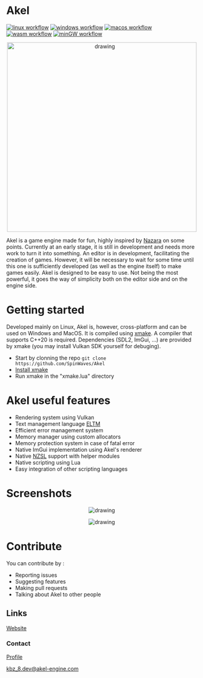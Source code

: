 # Akel

[![linux workflow](https://github.com/SpinWaves/Akel/actions/workflows/linux-build.yml/badge.svg)](https://github.com/SpinWaves/Akel/actions/workflows/linux-build.yml)
[![windows workflow](https://github.com/SpinWaves/Akel/actions/workflows/windows-build.yml/badge.svg)](https://github.com/SpinWaves/Akel/actions/workflows/windows-build.yml)
[![macos workflow](https://github.com/SpinWaves/Akel/actions/workflows/macos-build.yml/badge.svg)](https://github.com/SpinWaves/Akel/actions/workflows/macos-build.yml)
[![wasm workflow](https://github.com/SpinWaves/Akel/actions/workflows/wasm-build.yml/badge.svg)](https://github.com/SpinWaves/Akel/actions/workflows/wasm-build.yml)
[![minGW workflow](https://github.com/SpinWaves/Akel/actions/workflows/msys2-build.yml/badge.svg)](https://github.com/SpinWaves/Akel/actions/workflows/msys2-build.yml)

<p align="center">
    <img src="https://raw.githubusercontent.com/SpinWaves/Akel/main/Resources/assets/logo.png" alt="drawing" width="500"/>
</p>

Akel is a game engine made for fun, highly inspired by [Nazara](https://github.com/NazaraEngine/NazaraEngine) on some points.
Currently at an early stage, it is still in development and needs more work to turn it into something.
An editor is in development, facilitating the creation of games. However, it will be necessary to wait for some time until this one is sufficiently developed (as well as the engine itself) to make games easily.
Akel is designed to be easy to use. Not being the most powerful, it goes the way of simplicity both on the editor side and on the engine side.

# Getting started
Developed mainly on Linux, Akel is, however, cross-platform and can be used on Windows and MacOS. It is compiled using [xmake](https://xmake.io/#/). A compiler that supports C++20 is required. Dependencies (SDL2, ImGui, ...) are provided by xmake (you may install Vulkan SDK yourself for debuging).

* Start by clonning the repo `git clone https://github.com/SpinWaves/Akel`
* [Install xmake](https://xmake.io/#/guide/installation)
* Run xmake in the "xmake.lua" directory

# Akel useful features
* Rendering system using Vulkan
* Text management language [ELTM](https://github.com/SpinWaves/Akel/tree/main/Akel/include/Modules/ELTM)
* Efficient error management system
* Memory manager using custom allocators
* Memory protection system in case of fatal error
* Native ImGui implementation using Akel's renderer
* Native [NZSL](https://github.com/NazaraEngine/ShaderLang) support with helper modules
* Native scripting using Lua
* Easy integration of other scripting languages

# Screenshots
<p align="center">
    <img src="https://raw.githubusercontent.com/SpinWaves/Akel/main/Resources/screenshots/akel_studio.png" alt="drawing"/>
</p>

<p align="center">
    <img src="https://raw.githubusercontent.com/SpinWaves/Akel/main/Resources/screenshots/Screenshot_model_demo.png" alt="drawing"/>
</p>

# Contribute
You can contribute by :
* Reporting issues
* Suggesting features
* Making pull requests
* Talking about Akel to other people

## Links
[Website](https://akel-engine.com)

### Contact
[Profile](https://solo.to/kbz_8)

kbz_8.dev@akel-engine.com

